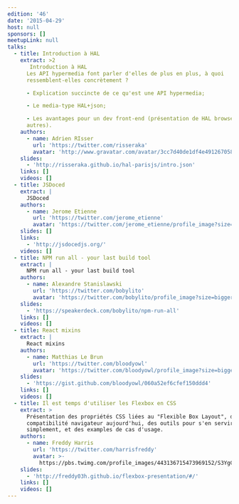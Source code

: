 ```yaml
---
edition: '46'
date: '2015-04-29'
host: null
sponsors: []
meetupLink: null
talks:
  - title: Introduction à HAL
    extract: >2
       Introduction à HAL
      Les API hypermedia font parler d'elles de plus en plus, à quoi
      ressemblent-elles concrètement ?

      - Explication succincte de ce qu'est une API hypermedia;

      - Le media-type HAL+json;

      - Les avantages pour un dev front-end (présentation de HAL browser entre
      autres).
    authors:
      - name: Adrien RIsser
        url: 'https://twitter.com/risseraka'
        avatar: 'http://www.gravatar.com/avatar/3cc7d40de1df4e4912670585240712d3'
    slides:
      - 'http://risseraka.github.io/hal-parisjs/intro.json'
    links: []
    videos: []
  - title: JSDoced
    extract: |
      JSDoced
    authors:
      - name: Jerome Etienne
        url: 'https://twitter.com/jerome_etienne'
        avatar: 'https://twitter.com/jerome_etienne/profile_image?size=bigger'
    slides: []
    links:
      - 'http://jsdocedjs.org/'
    videos: []
  - title: NPM run all - your last build tool
    extract: |
      NPM run all - your last build tool
    authors:
      - name: Alexandre Stanislawski
        url: 'https://twitter.com/bobylito'
        avatar: 'https://twitter.com/bobylito/profile_image?size=bigger'
    slides:
      - 'https://speakerdeck.com/bobylito/npm-run-all'
    links: []
    videos: []
  - title: React mixins
    extract: |
      React mixins
    authors:
      - name: Matthias Le Brun
        url: 'https://twitter.com/bloodyowl'
        avatar: 'https://twitter.com/bloodyowl/profile_image?size=bigger'
    slides:
      - 'https://gist.github.com/bloodyowl/060a52ef6cfef150ddd4'
    links: []
    videos: []
  - title: Il est temps d'utiliser les Flexbox en CSS
    extract: >
      Présentation des propriétés CSS liées au "Flexible Box Layout", de la
      compatibilité navigateur aujourd'hui, des outils pour s'en servir plus
      simplement, et des examples de cas d'usage.
    authors:
      - name: Freddy Harris
        url: 'https://twitter.com/harrisfreddy'
        avatar: >-
          https://pbs.twimg.com/profile_images/443136715473969152/S3YgCBrA_400x400.jpeg
    slides:
      - 'http://freddy03h.github.io/flexbox-presentation/#/'
    links: []
    videos: []
---
```


